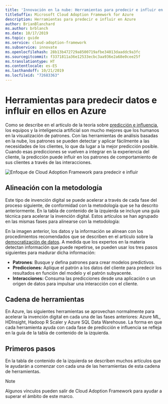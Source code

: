 ```yaml
---
title: 'Innovación en la nube: Herramientas para predecir e influir en Azure'
titleSuffix: Microsoft Cloud Adoption Framework for Azure
description: Herramientas para predecir e influir en Azure
author: BrianBlanchard
ms.author: brblanch
ms.date: 10/17/2019
ms.topic: guide
ms.service: cloud-adoption-framework
ms.subservice: innovate
ms.openlocfilehash: 28b13b472729a8500719afbe34013daaddc9a3fc
ms.sourcegitcommit: f3371811a36e12533ecbc3aa936e2a68e0cee25f
ms.translationtype: HT
ms.contentlocale: es-ES
ms.lasthandoff: 10/21/2019
ms.locfileid: "72683363"
---
```

# <a name="tools-to-predict-and-influence-data-in-azure"></a>Herramientas para predecir datos e influir en ellos en Azure

Como se describe en el artículo de la teoría sobre [predicción e influencia](../considerations/predict.md), los equipos y la inteligencia artificial son mucho mejores que los humanos en la visualización de patrones. Con las herramientas de análisis basadas en la nube, los patrones se pueden detectar y aplicar fácilmente a las necesidades de los clientes, lo que da lugar a la mejor predicción posible. Cuando esas predicciones se vuelven a integrar en la experiencia del cliente, la predicción puede influir en los patrones de comportamiento de sus clientes a través de las interacciones.

![Enfoque de Cloud Adoption Framework para predecir e influir](../../_images/innovate/predict-and-influence.png)

## <a name="alignment-to-the-methodology"></a>Alineación con la metodología

Este tipo de invención digital se puede acelerar a través de cada fase del proceso siguiente, de conformidad con la metodología que se ha descrito anteriormente. En la tabla de contenido de la izquierda se incluye una guía técnica para acelerar la invención digital. Estos artículos se han agrupado en las mismas fases para alinearse con la metodología:

En la imagen anterior, los datos y la información se alinean con los procedimientos recomendados que se describen en el artículo sobre la [democratización de datos](./data.md). A medida que los expertos en la materia detectan información que puede repetirse, se pueden usar los tres pasos siguientes para madurar dicha información:

- **Patrones**: Busque y defina patrones para crear modelos predictivos.
- **Predicciones:** Aplique el patrón a los datos del cliente para predecir los resultados en función del modelo y el patrón subyacente.
- **Interacciones:** Consuma las predicciones desde una aplicación o un origen de datos para impulsar una interacción con el cliente.

## <a name="toolchain"></a>Cadena de herramientas

En Azure, las siguientes herramientas se aprovechan normalmente para acelerar la invención digital en cada una de las fases anteriores: Azure ML, HDInsight, Hadoop R Scaler y Azure SQL Data Warehouse. La forma en que cada herramienta ayuda con cada fase de predicción e influencia se refleja en la guía de la tabla de contenido de la izquierda.

## <a name="get-started"></a>Primeros pasos

En la tabla de contenido de la izquierda se describen muchos artículos que le ayudarán a comenzar con cada una de las herramientas de esta cadena de herramientas.

> [!NOTE]
> Algunos vínculos pueden salir de Cloud Adoption Framework para ayudar a superar el ámbito de este marco.
